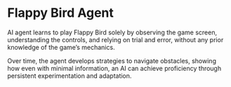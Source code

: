 # Flappy Bird Agent

AI agent learns to play Flappy Bird solely by observing the game screen, understanding the controls, and relying on trial and error, without any prior knowledge of the game’s mechanics. 

Over time, the agent develops strategies to navigate obstacles, showing how even with minimal information, an AI can achieve proficiency through persistent experimentation and adaptation.
